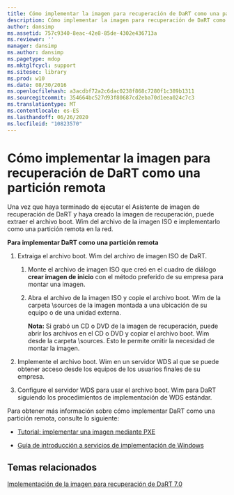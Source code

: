 ```yaml
---
title: Cómo implementar la imagen para recuperación de DaRT como una partición remota
description: Cómo implementar la imagen para recuperación de DaRT como una partición remota
author: dansimp
ms.assetid: 757c9340-8eac-42e8-85de-4302e436713a
ms.reviewer: ''
manager: dansimp
ms.author: dansimp
ms.pagetype: mdop
ms.mktglfcycl: support
ms.sitesec: library
ms.prod: w10
ms.date: 08/30/2016
ms.openlocfilehash: a3acdbf72a2c6dac0238f868c7280f1c389b1311
ms.sourcegitcommit: 354664bc527d93f80687cd2eba70d1eea024c7c3
ms.translationtype: MT
ms.contentlocale: es-ES
ms.lasthandoff: 06/26/2020
ms.locfileid: "10823570"
---
```

# Cómo implementar la imagen para recuperación de DaRT como una partición remota


Una vez que haya terminado de ejecutar el Asistente de imagen de recuperación de DaRT y haya creado la imagen de recuperación, puede extraer el archivo boot. Wim del archivo de la imagen ISO e implementarlo como una partición remota en la red.

**Para implementar DaRT como una partición remota**

1.  Extraiga el archivo boot. Wim del archivo de imagen ISO de DaRT.

    1.  Monte el archivo de imagen ISO que creó en el cuadro de diálogo **crear imagen de inicio** con el método preferido de su empresa para montar una imagen.

    2.  Abra el archivo de la imagen ISO y copie el archivo boot. Wim de la carpeta \\sources de la imagen montada a una ubicación de su equipo o de una unidad externa.

        **Nota:**  Si grabó un CD o DVD de la imagen de recuperación, puede abrir los archivos en el CD o DVD y copiar el archivo boot. Wim desde la carpeta \\sources. Esto le permite omitir la necesidad de montar la imagen.

         

2.  Implemente el archivo boot. Wim en un servidor WDS al que se puede obtener acceso desde los equipos de los usuarios finales de su empresa.

3.  Configure el servidor WDS para usar el archivo boot. Wim para DaRT siguiendo los procedimientos de implementación de WDS estándar.

Para obtener más información sobre cómo implementar DaRT como una partición remota, consulte lo siguiente:

-   [Tutorial: implementar una imagen mediante PXE](https://go.microsoft.com/fwlink/?LinkId=212108)

-   [Guía de introducción a servicios de implementación de Windows](https://go.microsoft.com/fwlink/?LinkId=212106)

## Temas relacionados


[Implementación de la imagen para recuperación de DaRT 7.0](deploying-the-dart-70-recovery-image-dart-7.md)

 

 





